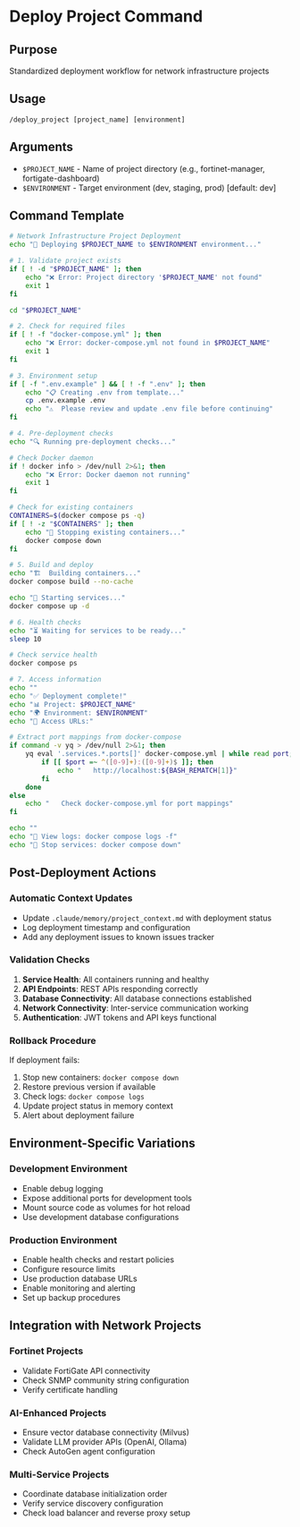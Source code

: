 # Deploy Project Command

## Purpose
Standardized deployment workflow for network infrastructure projects

## Usage
`/deploy_project [project_name] [environment]`

## Arguments
- `$PROJECT_NAME` - Name of project directory (e.g., fortinet-manager, fortigate-dashboard)
- `$ENVIRONMENT` - Target environment (dev, staging, prod) [default: dev]

## Command Template

```bash
# Network Infrastructure Project Deployment
echo "🚀 Deploying $PROJECT_NAME to $ENVIRONMENT environment..."

# 1. Validate project exists
if [ ! -d "$PROJECT_NAME" ]; then
    echo "❌ Error: Project directory '$PROJECT_NAME' not found"
    exit 1
fi

cd "$PROJECT_NAME"

# 2. Check for required files
if [ ! -f "docker-compose.yml" ]; then
    echo "❌ Error: docker-compose.yml not found in $PROJECT_NAME"
    exit 1
fi

# 3. Environment setup
if [ -f ".env.example" ] && [ ! -f ".env" ]; then
    echo "📋 Creating .env from template..."
    cp .env.example .env
    echo "⚠️  Please review and update .env file before continuing"
fi

# 4. Pre-deployment checks
echo "🔍 Running pre-deployment checks..."

# Check Docker daemon
if ! docker info > /dev/null 2>&1; then
    echo "❌ Error: Docker daemon not running"
    exit 1
fi

# Check for existing containers
CONTAINERS=$(docker compose ps -q)
if [ ! -z "$CONTAINERS" ]; then
    echo "🔄 Stopping existing containers..."
    docker compose down
fi

# 5. Build and deploy
echo "🏗️  Building containers..."
docker compose build --no-cache

echo "🚀 Starting services..."
docker compose up -d

# 6. Health checks
echo "⏳ Waiting for services to be ready..."
sleep 10

# Check service health
docker compose ps

# 7. Access information
echo ""
echo "✅ Deployment complete!"
echo "📊 Project: $PROJECT_NAME"
echo "🌍 Environment: $ENVIRONMENT"
echo "🔗 Access URLs:"

# Extract port mappings from docker-compose
if command -v yq > /dev/null 2>&1; then
    yq eval '.services.*.ports[]' docker-compose.yml | while read port; do
        if [[ $port =~ ^([0-9]+):([0-9]+)$ ]]; then
            echo "   http://localhost:${BASH_REMATCH[1]}"
        fi
    done
else
    echo "   Check docker-compose.yml for port mappings"
fi

echo ""
echo "📝 View logs: docker compose logs -f"
echo "🛑 Stop services: docker compose down"
```

## Post-Deployment Actions

### Automatic Context Updates
- Update `.claude/memory/project_context.md` with deployment status
- Log deployment timestamp and configuration
- Add any deployment issues to known issues tracker

### Validation Checks
1. **Service Health**: All containers running and healthy
2. **API Endpoints**: REST APIs responding correctly  
3. **Database Connectivity**: All database connections established
4. **Network Connectivity**: Inter-service communication working
5. **Authentication**: JWT tokens and API keys functional

### Rollback Procedure
If deployment fails:
1. Stop new containers: `docker compose down`
2. Restore previous version if available
3. Check logs: `docker compose logs`
4. Update project status in memory context
5. Alert about deployment failure

## Environment-Specific Variations

### Development Environment
- Enable debug logging
- Expose additional ports for development tools
- Mount source code as volumes for hot reload
- Use development database configurations

### Production Environment  
- Enable health checks and restart policies
- Configure resource limits
- Use production database URLs
- Enable monitoring and alerting
- Set up backup procedures

## Integration with Network Projects

### Fortinet Projects
- Validate FortiGate API connectivity
- Check SNMP community string configuration
- Verify certificate handling

### AI-Enhanced Projects
- Ensure vector database connectivity (Milvus)
- Validate LLM provider APIs (OpenAI, Ollama)
- Check AutoGen agent configuration

### Multi-Service Projects
- Coordinate database initialization order
- Verify service discovery configuration  
- Check load balancer and reverse proxy setup